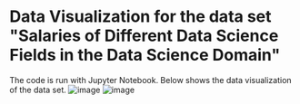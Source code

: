 # Data Visualization for the data set "Salaries of Different Data Science Fields in the Data Science Domain"
The code is run with Jupyter Notebook. Below shows the data visualization of the data set.
![image](https://github.com/cheeyee22/gdv_salary_visualization/assets/50654006/5ab4c8f3-78e2-48ec-bfd2-759b52581ee4)
![image](https://github.com/cheeyee22/gdv_salary_visualization/assets/50654006/d6024129-62c3-4796-a18c-51b0fc1daf09)
